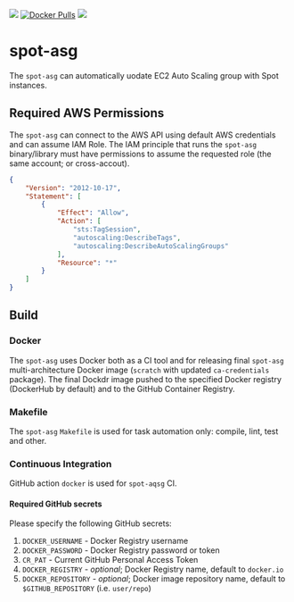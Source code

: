 [![](https://github.com/doitintl/spot-asg/workflows/docker/badge.svg)](https://github.com/doitintl/spot-asg/actions?query=workflow%3A"docker") [![Docker Pulls](https://img.shields.io/docker/pulls/doitintl/spot-asg.svg?style=popout)](https://hub.docker.com/r/doitintl/spot-asg) [![](https://images.microbadger.com/badges/image/doitintl/spot-asg.svg)](https://microbadger.com/images/doitintl/spot-asg "Get your own image badge on microbadger.com")

# spot-asg

The `spot-asg` can automatically uodate EC2 Auto Scaling group with Spot instances.

## Required AWS Permissions

The `spot-asg` can connect to the AWS API using default AWS credentials and can assume IAM Role. The IAM principle that runs the `spot-asg` binary/library must have permissions to assume the requested role (the same account; or cross-accout). 

```json
{
    "Version": "2012-10-17",
    "Statement": [
        {
            "Effect": "Allow",
            "Action": [
                "sts:TagSession",
                "autoscaling:DescribeTags",
                "autoscaling:DescribeAutoScalingGroups"
            ],
            "Resource": "*"
        }
    ]
}
```


## Build

### Docker

The `spot-asg` uses Docker both as a CI tool and for releasing final `spot-asg` multi-architecture Docker image (`scratch` with updated `ca-credentials` package). The final Dockdr image pushed to the specified Docker registry (DockerHub by default) and to the GitHub Container Registry.

### Makefile

The `spot-asg` `Makefile` is used for task automation only: compile, lint, test and other.

### Continuous Integration

GitHub action `docker` is used for `spot-aqsg` CI.

#### Required GitHub secrets

Please specify the following GitHub secrets:

1. `DOCKER_USERNAME` - Docker Registry username
1. `DOCKER_PASSWORD` - Docker Registry password or token
1. `CR_PAT` - Current GitHub Personal Access Token
1. `DOCKER_REGISTRY` - _optional_; Docker Registry name, default to `docker.io`
1. `DOCKER_REPOSITORY` - _optional_; Docker image repository name, default to `$GITHUB_REPOSITORY` (i.e. `user/repo`)
